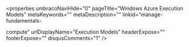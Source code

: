 <properties umbracoNaviHide="0" pageTitle="Windows Azure Execution Models" metaKeywords="" metaDescription="" linkid="manage-fundamentals-

compute" urlDisplayName="Execution Models" headerExpose="" footerExpose="" disqusComments="1" />
<div chunk="../../Shared/Chunks/windows-azure-execution-models.md" />